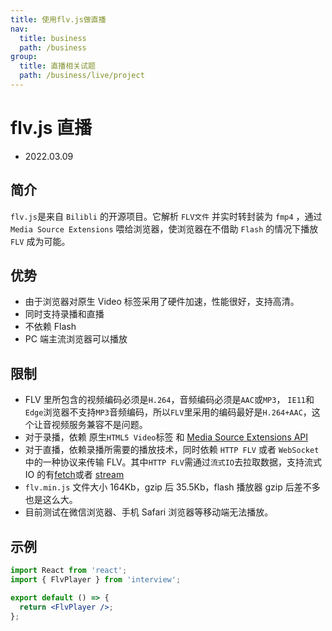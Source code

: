 ```yaml
---
title: 使用flv.js做直播
nav:
  title: business
  path: /business
group:
  title: 直播相关试题
  path: /business/live/project
---
```


# flv.js 直播

- 2022.03.09

## 简介

`flv.js`是来自 `Bilibli` 的开源项目。它解析 `FLV文件` 并实时转封装为 `fmp4` ，通过 `Media Source Extensions` 喂给浏览器，使浏览器在不借助 `Flash` 的情况下播放 `FLV` 成为可能。

## 优势

- 由于浏览器对原生 Video 标签采用了硬件加速，性能很好，支持高清。
- 同时支持录播和直播
- 不依赖 Flash
- PC 端主流浏览器可以播放

## 限制

- FLV 里所包含的视频编码必须是`H.264`，音频编码必须是`AAC`或`MP3`， `IE11`和`Edge`浏览器不支持`MP3`音频编码，所以`FLV`里采用的编码最好是`H.264+AAC`，这个让音视频服务兼容不是问题。
- 对于录播，依赖 原生`HTML5 Video`标签 和 [Media Source Extensions API](https://w3c.github.io/media-source/)
- 对于直播，依赖录播所需要的播放技术，同时依赖 `HTTP FLV` 或者 `WebSocket` 中的一种协议来传输 FLV。其中`HTTP FLV`需通过`流式IO`去拉取数据，支持流式 IO 的有[fetch](https://fetch.spec.whatwg.org/)或者 [stream](https://streams.spec.whatwg.org/)
- `flv.min.js` 文件大小 164Kb，gzip 后 35.5Kb，flash 播放器 gzip 后差不多也是这么大。
- 目前测试在微信浏览器、手机 Safari 浏览器等移动端无法播放。

## 示例

```jsx
import React from 'react';
import { FlvPlayer } from 'interview';

export default () => {
  return <FlvPlayer />;
};
```
